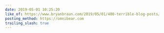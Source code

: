 ```yaml
---
date: 2019-05-01 10:25:20
like_of: https://www.bryanbraun.com/2019/05/01/400-terrible-blog-posts/
posting_method: https://omnibear.com
trailing_slash: true
---
```

